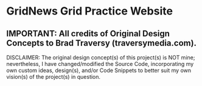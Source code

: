 # GridNews Grid Practice Website

## IMPORTANT: All credits of Original Design Concepts to Brad Traversy (traversymedia.com).

DISCLAIMER: The original design concept(s) of this project(s) is NOT mine; nevertheless, I have changed/modified the Source Code, incorporating my own custom ideas, design(s), and/or Code Snippets to better suit my own vision(s) of the project(s) in question.

